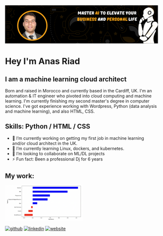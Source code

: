 ![I am a machine learning cloud architect](https://github.com/anesriad/anesriad/blob/main/LinkedIn%20AI%20banner.png)

#  Hey I'm Anas Riad
## I am a machine learning cloud architect

Born and raised in Morocco and currently based in the Cardiff, UK. I'm an automation & IT engineer who pivoted into cloud computing and machine learning. I'm currently finishing my second master's degree in computer science. I've got experience working with Wordpress, Python (data analysis and machine learning), and also HTML, CSS.

## Skills: Python / HTML / CSS

- 🔭 I’m currently working on getting my first job in machine learning and/or cloud architect in the UK. 
- 🌱 I’m currently learning Linux, dockers, and kubernetes. 
- 👯 I’m looking to collaborate on ML/DL projects 
- ⚡ Fun fact: Been a professional Dj for 6 years 

## My work:

<a href="https://github.com/anesriad/ML_diabetes"><img src= "https://github.com/anesriad/anesriad/blob/main/ML_type2_diabetes.png" width="256" alt= "ML diabetes type 2" /> </a>

[<img src='https://cdn.jsdelivr.net/npm/simple-icons@3.0.1/icons/github.svg' alt='github' height='40'>](https://github.com/anesriad)  [<img src='https://cdn.jsdelivr.net/npm/simple-icons@3.0.1/icons/linkedin.svg' alt='linkedin' height='40'>](https://www.linkedin.com/in/riadanas/)  [<img src='https://cdn.jsdelivr.net/npm/simple-icons@3.0.1/icons/icloud.svg' alt='website' height='40'>](https://coach-riad.com/productivity-coaching/)  

